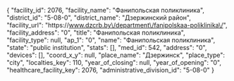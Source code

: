 {
    "facility_id": 2076,
    "facility_name": "Фанипольская поликлиника",
    "district_id": "5-08-0",
    "district_name": "Дзержинский район",
    "facility_url": "https:\/\/www.dzcrb.by\/department\/fanipolskaa-poliklinika\/",
    "facility_address": "0",
    "title": "Фанипольская поликлиника",
    "facility_type": null,
    "ap_1": "0",
    "name": "Фанипольская поликлиника",
    "state": "public institution",
    "stats": [],
    "med_id": 542,
    "address": "0",
    "devices": [],
    "coord_x_y": null,
    "place_name": "Дзержинск",
    "place_type": "city",
    "localties_key": 110,
    "year_of_closing": null,
    "year_of_opening": "0",
    "healthcare_facility_key": 2076,
    "administrative_division_id": "5-08-0"
}